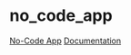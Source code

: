 # no_code_app
[No-Code App](https://www.appsheet.com/start/fb8e65da-9d7e-4dd3-8906-28de390400c9)
[Documentation](https://www.notion.so/newspaper-app-858b7c30b3454a01bd1bdbf8542ea110)
